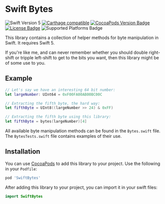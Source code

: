 Swift Bytes
===========

![Swift Version 5](https://img.shields.io/badge/Swift-v5-yellow.svg)
[![Carthage compatible](https://img.shields.io/badge/Carthage-compatible-4BC51D.svg?style=flat)](https://github.com/Carthage/Carthage)
[![CocoaPods Version Badge](https://img.shields.io/cocoapods/v/SwiftBytes.svg)](https://cocoapods.org/pods/SwiftBytes)
[![License Badge](https://img.shields.io/cocoapods/l/SwiftBytes.svg)](LICENSE.txt)
![Supported Platforms Badge](https://img.shields.io/cocoapods/p/SwiftBytes.svg)

This library contains a collection of helper methods for byte manipulation in
Swift. It requires Swift 5.

If you're like me, and can never remember whether you should double right-shift
or tripple left-shift to get to the bits you want, then this library might be of
some use to you.

Example
-------

```swift
// Let's say we have an interesting 64 bit number:
let largeNumber: UInt64 = 0xF00FA00AB00BC00C

// Extracting the fifth byte, the hard way:
let fifthByte = UInt8((largeNumber >> 24) & 0xFF)

// Extracting the fifth byte using this library:
let fifthByte = bytes(largeNumber)[4]
```

All available byte manipulation methods can be found in the `Bytes.swift` file.
The `BytesTests.swift` file contains examples of their use.

Installation
------------

You can use [CocoaPods] to add this library to your project. Use the following
in your `Podfile`:

```ruby
pod 'SwiftBytes'
```

After adding this library to your project, you can import it in your swift files:

```swift
import SwiftBytes
```

[CocoaPods]: http://cocoapods.org
